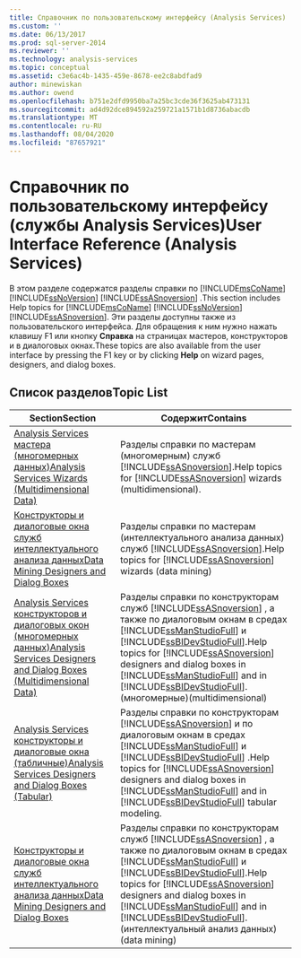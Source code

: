 ```yaml
---
title: Справочник по пользовательскому интерфейсу (Analysis Services) | Документация Майкрософт
ms.custom: ''
ms.date: 06/13/2017
ms.prod: sql-server-2014
ms.reviewer: ''
ms.technology: analysis-services
ms.topic: conceptual
ms.assetid: c3e6ac4b-1435-459e-8678-ee2c8abdfad9
author: minewiskan
ms.author: owend
ms.openlocfilehash: b751e2dfd9950ba7a25bc3cde36f3625ab473131
ms.sourcegitcommit: ad4d92dce894592a259721a1571b1d8736abacdb
ms.translationtype: MT
ms.contentlocale: ru-RU
ms.lasthandoff: 08/04/2020
ms.locfileid: "87657921"
---
```

# <a name="user-interface-reference-analysis-services"></a><span data-ttu-id="bbdee-102">Справочник по пользовательскому интерфейсу (службы Analysis Services)</span><span class="sxs-lookup"><span data-stu-id="bbdee-102">User Interface Reference (Analysis Services)</span></span>
  <span data-ttu-id="bbdee-103">В этом разделе содержатся разделы справки по [!INCLUDE[msCoName](../includes/msconame-md.md)] [!INCLUDE[ssNoVersion](../includes/ssnoversion-md.md)] [!INCLUDE[ssASnoversion](../includes/ssasnoversion-md.md)] .</span><span class="sxs-lookup"><span data-stu-id="bbdee-103">This section includes Help topics for [!INCLUDE[msCoName](../includes/msconame-md.md)] [!INCLUDE[ssNoVersion](../includes/ssnoversion-md.md)] [!INCLUDE[ssASnoversion](../includes/ssasnoversion-md.md)].</span></span> <span data-ttu-id="bbdee-104">Эти разделы доступны также из пользовательского интерфейса. Для обращения к ним нужно нажать клавишу F1 или кнопку **Справка** на страницах мастеров, конструкторов и в диалоговых окнах.</span><span class="sxs-lookup"><span data-stu-id="bbdee-104">These topics are also available from the user interface by pressing the F1 key or by clicking **Help** on wizard pages, designers, and dialog boxes.</span></span>  
  
## <a name="topic-list"></a><span data-ttu-id="bbdee-105">Список разделов</span><span class="sxs-lookup"><span data-stu-id="bbdee-105">Topic List</span></span>  
  
|<span data-ttu-id="bbdee-106">Section</span><span class="sxs-lookup"><span data-stu-id="bbdee-106">Section</span></span>|<span data-ttu-id="bbdee-107">Содержит</span><span class="sxs-lookup"><span data-stu-id="bbdee-107">Contains</span></span>|  
|-------------|--------------|  
|[<span data-ttu-id="bbdee-108">Analysis Services мастера &#40;многомерных данных&#41;</span><span class="sxs-lookup"><span data-stu-id="bbdee-108">Analysis Services Wizards &#40;Multidimensional Data&#41;</span></span>](analysis-services-wizards-multidimensional-data.md)|<span data-ttu-id="bbdee-109">Разделы справки по мастерам (многомерным) служб [!INCLUDE[ssASnoversion](../includes/ssasnoversion-md.md)].</span><span class="sxs-lookup"><span data-stu-id="bbdee-109">Help topics for [!INCLUDE[ssASnoversion](../includes/ssasnoversion-md.md)] wizards (multidimensional).</span></span>|  
|[<span data-ttu-id="bbdee-110">Конструкторы и диалоговые окна служб интеллектуального анализа данных</span><span class="sxs-lookup"><span data-stu-id="bbdee-110">Data Mining Designers and Dialog Boxes</span></span>](data-mining-designers-and-dialog-boxes.md)|<span data-ttu-id="bbdee-111">Разделы справки по мастерам (интеллектуального анализа данных) служб [!INCLUDE[ssASnoversion](../includes/ssasnoversion-md.md)].</span><span class="sxs-lookup"><span data-stu-id="bbdee-111">Help topics for [!INCLUDE[ssASnoversion](../includes/ssasnoversion-md.md)] wizards (data mining)</span></span>|  
|[<span data-ttu-id="bbdee-112">Analysis Services конструкторов и диалоговых окон &#40;многомерных данных&#41;</span><span class="sxs-lookup"><span data-stu-id="bbdee-112">Analysis Services Designers and Dialog Boxes &#40;Multidimensional Data&#41;</span></span>](analysis-services-designers-and-dialog-boxes-multidimensional-data.md)|<span data-ttu-id="bbdee-113">Разделы справки по конструкторам служб [!INCLUDE[ssASnoversion](../includes/ssasnoversion-md.md)] , а также по диалоговым окнам в средах [!INCLUDE[ssManStudioFull](../includes/ssmanstudiofull-md.md)] и [!INCLUDE[ssBIDevStudioFull](../includes/ssbidevstudiofull-md.md)].</span><span class="sxs-lookup"><span data-stu-id="bbdee-113">Help topics for [!INCLUDE[ssASnoversion](../includes/ssasnoversion-md.md)] designers and dialog boxes in [!INCLUDE[ssManStudioFull](../includes/ssmanstudiofull-md.md)] and in [!INCLUDE[ssBIDevStudioFull](../includes/ssbidevstudiofull-md.md)].</span></span> <span data-ttu-id="bbdee-114">(многомерные)</span><span class="sxs-lookup"><span data-stu-id="bbdee-114">(multidimensional)</span></span>|  
|[<span data-ttu-id="bbdee-115">Analysis Services конструкторы и диалоговые окна &#40;табличные&#41;</span><span class="sxs-lookup"><span data-stu-id="bbdee-115">Analysis Services Designers and Dialog Boxes &#40;Tabular&#41;</span></span>](analysis-services-designers-and-dialog-boxes-tabular.md)|<span data-ttu-id="bbdee-116">Разделы справки по конструкторам [!INCLUDE[ssASnoversion](../includes/ssasnoversion-md.md)] и по диалоговым окнам в средах [!INCLUDE[ssManStudioFull](../includes/ssmanstudiofull-md.md)] и [!INCLUDE[ssBIDevStudioFull](../includes/ssbidevstudiofull-md.md)] .</span><span class="sxs-lookup"><span data-stu-id="bbdee-116">Help topics for [!INCLUDE[ssASnoversion](../includes/ssasnoversion-md.md)] designers and dialog boxes in [!INCLUDE[ssManStudioFull](../includes/ssmanstudiofull-md.md)] and in [!INCLUDE[ssBIDevStudioFull](../includes/ssbidevstudiofull-md.md)] tabular modeling.</span></span>|  
|[<span data-ttu-id="bbdee-117">Конструкторы и диалоговые окна служб интеллектуального анализа данных</span><span class="sxs-lookup"><span data-stu-id="bbdee-117">Data Mining Designers and Dialog Boxes</span></span>](data-mining-designers-and-dialog-boxes.md)|<span data-ttu-id="bbdee-118">Разделы справки по конструкторам служб [!INCLUDE[ssASnoversion](../includes/ssasnoversion-md.md)] , а также по диалоговым окнам в средах [!INCLUDE[ssManStudioFull](../includes/ssmanstudiofull-md.md)] и [!INCLUDE[ssBIDevStudioFull](../includes/ssbidevstudiofull-md.md)].</span><span class="sxs-lookup"><span data-stu-id="bbdee-118">Help topics for [!INCLUDE[ssASnoversion](../includes/ssasnoversion-md.md)] designers and dialog boxes in [!INCLUDE[ssManStudioFull](../includes/ssmanstudiofull-md.md)] and in [!INCLUDE[ssBIDevStudioFull](../includes/ssbidevstudiofull-md.md)].</span></span> <span data-ttu-id="bbdee-119">(интеллектуальный анализ данных)</span><span class="sxs-lookup"><span data-stu-id="bbdee-119">(data mining)</span></span>|  
  
  
